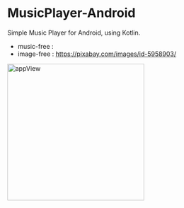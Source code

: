 # MusicPlayer-Android

Simple Music Player for Android, using Kotlin.


- music-free : 
- image-free : https://pixabay.com/images/id-5958903/ 
 
 
<img width="309" alt="appView" src="https://user-images.githubusercontent.com/54988392/149357425-f8951682-dd7b-4313-ba0c-4cf03c89c013.png">
